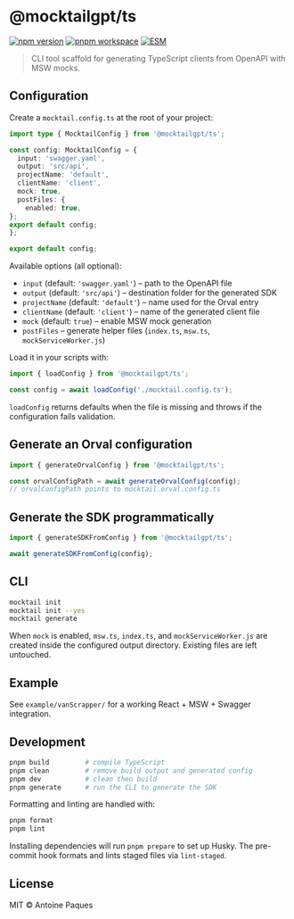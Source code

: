# @mocktailgpt/ts

[![npm version](https://img.shields.io/npm/v/@mocktailgpt/ts?color=green&label=npm)](https://www.npmjs.com/package/@mocktailgpt/ts)
[![pnpm workspace](https://img.shields.io/badge/monorepo-pnpm-blueviolet)](https://pnpm.io)
[![ESM](https://img.shields.io/badge/esm-compatible-blue)](https://nodejs.org/api/esm.html)

> CLI tool scaffold for generating TypeScript clients from OpenAPI with MSW mocks.

## Configuration

Create a `mocktail.config.ts` at the root of your project:

```ts
import type { MocktailConfig } from '@mocktailgpt/ts';

const config: MocktailConfig = {
  input: 'swagger.yaml',
  output: 'src/api',
  projectName: 'default',
  clientName: 'client',
  mock: true,
  postFiles: {
    enabled: true,
};
export default config;
};

export default config;
```

Available options (all optional):

- `input` (default: `'swagger.yaml'`) – path to the OpenAPI file
- `output` (default: `'src/api'`) – destination folder for the generated SDK
- `projectName` (default: `'default'`) – name used for the Orval entry
- `clientName` (default: `'client'`) – name of the generated client file
- `mock` (default: `true`) – enable MSW mock generation
- `postFiles` – generate helper files (`index.ts`, `msw.ts`, `mockServiceWorker.js`)

Load it in your scripts with:

```ts
import { loadConfig } from '@mocktailgpt/ts';

const config = await loadConfig('./mocktail.config.ts');
```

`loadConfig` returns defaults when the file is missing and throws if the configuration fails validation.

## Generate an Orval configuration

```ts
import { generateOrvalConfig } from '@mocktailgpt/ts';

const orvalConfigPath = await generateOrvalConfig(config);
// orvalConfigPath points to mocktail.orval.config.ts
```

## Generate the SDK programmatically

```ts
import { generateSDKFromConfig } from '@mocktailgpt/ts';

await generateSDKFromConfig(config);
```

## CLI

```bash
mocktail init
mocktail init --yes
mocktail generate
```

When `mock` is enabled, `msw.ts`, `index.ts`, and `mockServiceWorker.js` are created inside the configured output directory. Existing files are left untouched.

## Example

See `example/vanScrapper/` for a working React + MSW + Swagger integration.

## Development

```bash
pnpm build         # compile TypeScript
pnpm clean         # remove build output and generated config
pnpm dev           # clean then build
pnpm generate      # run the CLI to generate the SDK
```

Formatting and linting are handled with:

```bash
pnpm format
pnpm lint
```

Installing dependencies will run `pnpm prepare` to set up Husky. The pre-commit hook formats and lints staged files via `lint-staged`.

## License

MIT © Antoine Paques
